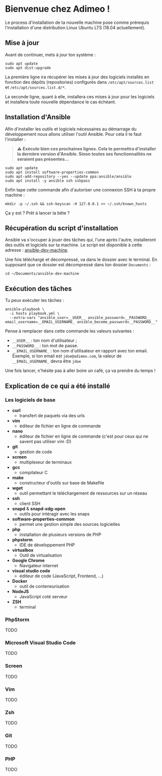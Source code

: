 # Bienvenue chez Adimeo !

Le process d'installation de ta nouvelle machine pose comme prérequis l'installation d'une distribution Linux Ubuntu LTS (18.04 actuellement).

## Mise à jour

Avant de continuer, mets à jour ton système :

```
sudo apt update
sudo apt dist-upgrade
```

La première ligne ira récupérer les mises à jour des logiciels installés en fonction des dépôts (repositories) configurés dans `/etc/apt/sources.list` et `/etc/apt/sources.list.d/*`.

La seconde ligne, quant à elle, installera ces mises à jour pour les logiciels et installera toute nouvelle dépendance le cas échéant.

## Installation d'Ansible

Afin d'installer les outils et logiciels nécessaires au démarrage du développement nous allons utiliser l'outil Ansible. Pour cela il te faut l'installer :

> :warning: **Exécute bien ces prochaines lignes. Cela te permettra d'installer la dernière version d'Ansible. Sinon toutes ses fonctionnalités ne seraient pas présentes...**

```
sudo apt update
sudo apt install software-properties-common
sudo apt-add-repository --yes --update ppa:ansible/ansible
sudo apt install -y ansible ssh sshpass
```

Enfin tape cette commande afin d'autoriser une connexion SSH à ta propre machine : 

```
mkdir -p ~/.ssh && ssh-keyscan -H 127.0.0.1 >> ~/.ssh/known_hosts
```

Ça y est ? Prêt à lancer la bête ?

## Récupération du script d'installation

Ansible va s'occuper à jouer des tâches qui, l'une après l'autre, installeront des outils et logiciels sur ta machine. Le script est disponible à cette adresse : [ansible-dev-machine](https://github.com/adimeo-lab/ansible-dev-machine/releases).

Une fois téléchargé et décompressé, va dans le dossier avec le terminal. En supposant que ce dossier est décompressé dans ton dossier `Documents` :


```
cd ~/Documents/ansible-dev-machine
```

## Exécution des tâches

Tu peux exécuter les tâches : 

```
ansible-playbook \
  -i hosts playbook.yml \
  --extra-vars "ansible_user=__USER__ ansible_password=__PASSWORD__ email_username=__EMAIL_USERNAME_ ansible_become_password=__PASSWORD__"
```

Pense à remplacer dans cette commande les valeurs suivantes :

* `__USER__` : ton nom d'utilisateur ;
* `__PASSWORD__` : ton mot de passe.
* `__EMAIL_USERNAME_` : ton nom d'utilisateur en rapport avec ton email. Exemple, si ton email est `jdoe@adimeo.com`, la valeur de `__EMAIL_USERNAME_` devra être `jdoe`

Une fois lancer, n'hésite pas à aller boire un café, ça va prendre du temps !

## Explication de ce qui a été installé

### Les logiciels de base

* **curl**
  * transfert de paquets via des urls
* **vim**
  * éditeur de fichier en ligne de commande
* **nano**
  * éditeur de fichier en ligne de commande (c'est pour ceux qui ne savent pas utiliser vim :D)
* **git**
  * gestion de code
* **screen**
  * multiplexeur de terminaux
* **gcc**
  * compilateur C
* **make**
  * constructeur d'outils sur base de Makefile
* **wget**
  * outil permettant le téléchargement de ressources sur un réseau
* **ssh**
  * client SSH
* **snapd** & **snapd-xdg-open**
  * outils pour intéragir avec les snaps
* **software-properties-common**
  * permet une gestion simple des sources logicielles
* **php**
  * installation de plusieurs versions de PHP
* **phpstorm**
  * IDE de développement PHP
* **virtualbox**
  * Outil de virtualisation
* **Google Chrome**
  * Navigateur internet
* **visual studio code**
  * éditeur de code (JavaScript, Frontend, ...)
* **Docker**
  * outil de conteneurisation
* **NodeJS**
  * JavaScript coté serveur
* **ZSH**
  * terminal

### PhpStorm

TODO

### Microsoft Visual Studio Code

TODO

### Screen

TODO

### Vim

TODO

### Zsh

TODO

### Git

TODO

### PHP

TODO


